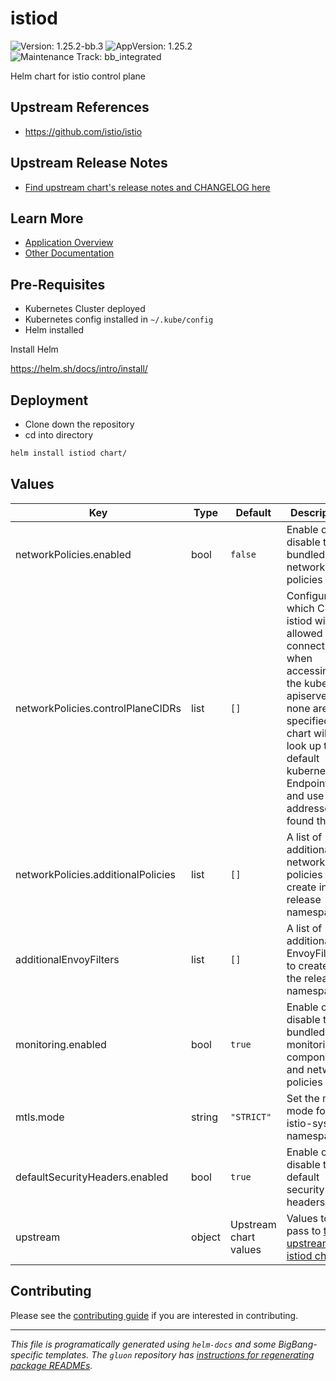 <!-- Warning: Do not manually edit this file. See notes on gluon + helm-docs at the end of this file for more information. -->
# istiod

![Version: 1.25.2-bb.3](https://img.shields.io/badge/Version-1.25.2--bb.3-informational?style=flat-square) ![AppVersion: 1.25.2](https://img.shields.io/badge/AppVersion-1.25.2-informational?style=flat-square) ![Maintenance Track: bb_integrated](https://img.shields.io/badge/Maintenance_Track-bb_integrated-green?style=flat-square)

Helm chart for istio control plane

## Upstream References

- <https://github.com/istio/istio>

## Upstream Release Notes

- [Find upstream chart's release notes and CHANGELOG here](https://istio.io/latest/news/releases)

## Learn More

- [Application Overview](docs/overview.md)
- [Other Documentation](docs/)

## Pre-Requisites

- Kubernetes Cluster deployed
- Kubernetes config installed in `~/.kube/config`
- Helm installed

Install Helm

https://helm.sh/docs/intro/install/

## Deployment

- Clone down the repository
- cd into directory

```bash
helm install istiod chart/
```

## Values

| Key | Type | Default | Description |
|-----|------|---------|-------------|
| networkPolicies.enabled | bool | `false` | Enable or disable the bundled network policies |
| networkPolicies.controlPlaneCIDRs | list | `[]` | Configure which CIDRs istiod will be allowed to connect to when accessing the kube-apiserver; if none are specified, the chart will look up the default kubernetes EndpointSlice and use the addresses found there |
| networkPolicies.additionalPolicies | list | `[]` | A list of additional network policies to create in the release namespace |
| additionalEnvoyFilters | list | `[]` | A list of additional EnvoyFilters to create in the release namespace |
| monitoring.enabled | bool | `true` | Enable or disable the bundled monitoring components and network policies |
| mtls.mode | string | `"STRICT"` | Set the mTLS mode for the istio-system namespace |
| defaultSecurityHeaders.enabled | bool | `true` | Enable or disable the default security headers |
| upstream | object | Upstream chart values | Values to pass to [the upstream istiod chart](https://github.com/istio/istio/blob/master/manifests/charts/istio-control/istio-discovery/values.yaml) |

## Contributing

Please see the [contributing guide](./CONTRIBUTING.md) if you are interested in contributing.

---

_This file is programatically generated using `helm-docs` and some BigBang-specific templates. The `gluon` repository has [instructions for regenerating package READMEs](https://repo1.dso.mil/big-bang/product/packages/gluon/-/blob/master/docs/bb-package-readme.md)._

